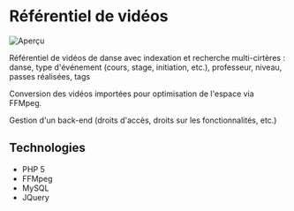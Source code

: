 # Référentiel de vidéos

![Aperçu](https://github.com/basile-parent/lecteur/blob/master/ressources/thumbnail.jpg?raw=true "Aperçu")

Référentiel de vidéos de danse avec indexation et recherche multi-cirtères : 
danse, type d'événement (cours, stage, initiation, etc.), professeur, niveau, passes réalisées, tags

Conversion des vidéos importées pour optimisation de l'espace via FFMpeg.

Gestion d'un back-end (droits d'accès, droits sur les fonctionnalités, etc.) 

## Technologies
- PHP 5
- FFMpeg
- MySQL
- JQuery